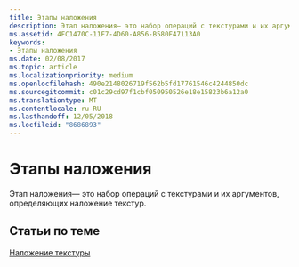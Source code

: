 ```yaml
---
title: Этапы наложения
description: Этап наложения— это набор операций с текстурами и их аргументов, определяющих наложение текстур.
ms.assetid: 4FC1470C-11F7-4D60-A856-B580F47113A0
keywords:
- Этапы наложения
ms.date: 02/08/2017
ms.topic: article
ms.localizationpriority: medium
ms.openlocfilehash: 490e2148026719f562b5fd17761546c4244850dc
ms.sourcegitcommit: c01c29cd97f1cbf050950526e18e15823b6a12a0
ms.translationtype: MT
ms.contentlocale: ru-RU
ms.lasthandoff: 12/05/2018
ms.locfileid: "8686893"
---
```

# <a name="blending-stages"></a>Этапы наложения


Этап наложения— это набор операций с текстурами и их аргументов, определяющих наложение текстур.

## <a name="span-idrelated-topicsspanrelated-topics"></a><span id="related-topics"></span>Статьи по теме


[Наложение текстуры](texture-blending.md)

 

 




